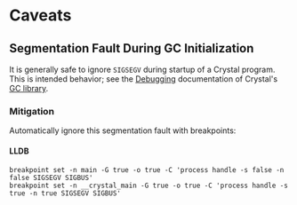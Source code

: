 # Caveats

## Segmentation Fault During GC Initialization

It is generally safe to ignore `SIGSEGV` during startup of a Crystal program. This is intended behavior; see the [Debugging](https://hboehm.info/gc/debugging.html) documentation of Crystal's [GC library](https://hboehm.info/gc/).

### Mitigation

Automatically ignore this segmentation fault with breakpoints:

<!-- TODO: GDB mitigation instructions -->

#### LLDB


```
breakpoint set -n main -G true -o true -C 'process handle -s false -n false SIGSEGV SIGBUS'
breakpoint set -n __crystal_main -G true -o true -C 'process handle -s true -n true SIGSEGV SIGBUS'
```
